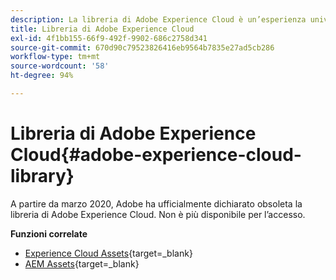 ```yaml
---
description: La libreria di Adobe Experience Cloud è un’esperienza universale e centralizzata per l’archiviazione, la ricerca e la selezione delle risorse nelle soluzioni Adobe Experience Cloud.
title: Libreria di Adobe Experience Cloud
exl-id: 4f1bb155-66f9-492f-9902-686c2758d341
source-git-commit: 670d90c79523826416eb9564b7835e27ad5cb286
workflow-type: tm+mt
source-wordcount: '58'
ht-degree: 94%

---
```


# Libreria di Adobe Experience Cloud{#adobe-experience-cloud-library}

A partire da marzo 2020, Adobe ha ufficialmente dichiarato obsoleta la libreria di Adobe Experience Cloud. Non è più disponibile per l’accesso.

**Funzioni correlate**

* [Experience Cloud Assets](https://experienceleague.adobe.com/docs/core-services/interface/services/assets/experience-cloud-assets.html?lang=it){target=_blank}
* [AEM Assets](https://experienceleague.adobe.com/docs/experience-manager-cloud-service/content/assets/home.html?lang=it){target=_blank}
